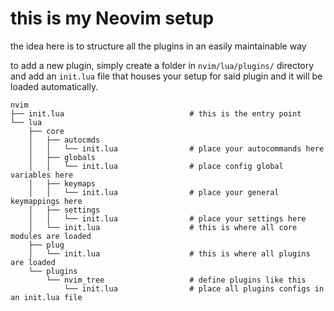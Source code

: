 # this is my Neovim setup

the idea here is to structure all the plugins in an easily maintainable way

to add a new plugin, simply create a folder in `nvim/lua/plugins/` directory
and add an `init.lua` file that houses your setup for said plugin and it will
be loaded automatically.

```
nvim
├── init.lua                            # this is the entry point
└── lua
    ├── core
    │   ├── autocmds
    │   │   └── init.lua                # place your autocommands here
    │   ├── globals
    │   │   └── init.lua                # place config global variables here
    │   ├── keymaps
    │   │   └── init.lua                # place your general keymappings here
    │   ├── settings
    │   │   └── init.lua                # place your settings here
    │   └── init.lua                    # this is where all core modules are loaded
    ├── plug
    │   └── init.lua                    # this is where all plugins are loaded
    └── plugins
        └── nvim_tree                   # define plugins like this
            └── init.lua                # place all plugins configs in an init.lua file
```
